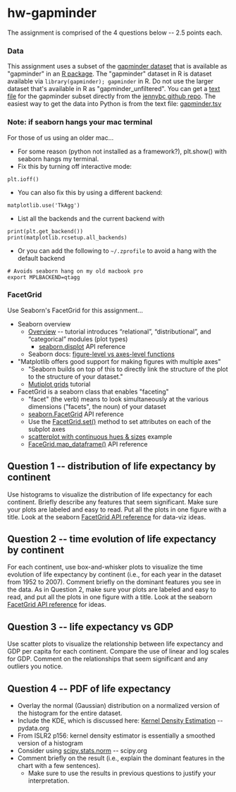 # hw-gapminder

The assignment is comprised of the 4 questions below -- 2.5 points each.

### Data

This assignment uses a subset of the [gapminder dataset](https://www.gapminder.org/data/) 
that is available as "gapminder" in an [R package](https://cran.r-project.org/web/packages/gapminder/README.html).
The "gapminder" dataset in R is dataset available via `library(gapminder); gapminder` in R. 
Do not use the larger dataset that's available in R as "gapminder_unfiltered".
You can get a [text file](https://github.com/jennybc/gapminder#plain-text-delimited-files)
for the gapminder subset directly from the [jennybc github repo](https://github.com/jennybc/gapminder).
The easiest way to get the data into Python is from the text file: 
[gapminder.tsv](https://github.com/jennybc/gapminder/blob/main/inst/extdata/gapminder.tsv)

### Note: if seaborn hangs your mac terminal

For those of us using an older mac...

* For some reason (python not installed as a framework?), plt.show() with seaborn hangs my terminal.  
* Fix this by turning off interactive mode:
```
plt.ioff()
```
* You can also fix this by using a different backend:
```
matplotlib.use('TkAgg')
```
* List all the backends and the current backend with
```
print(plt.get_backend())
print(matplotlib.rcsetup.all_backends)
```
* Or you can add the following to `~/.zprofile` to avoid a hang with the default backend
```
# Avoids seaborn hang on my old macbook pro
export MPLBACKEND=qtagg
```

### FacetGrid

Use Seaborn's FacetGrid for this assignment...

* Seaborn overview
  * [Overview](https://seaborn.pydata.org/tutorial/function_overview.html) -- tutorial introduces “relational”, “distributional”, and “categorical” modules (plot types)
    * [seaborn.displot](https://seaborn.pydata.org/generated/seaborn.displot.html) API reference
  * Seaborn docs: [figure-level vs axes-level functions](https://seaborn.pydata.org/tutorial/function_overview.html)
* "Matplotlib offers good support for making figures with multiple axes"
  * "Seaborn builds on top of this to directly link the structure of the plot to the structure of your dataset."
  * [Mutiplot grids](https://seaborn.pydata.org/tutorial/axis_grids.html) tutorial
* FacetGrid is a seaborn class that enables "faceting"
  * "facet" (the verb) means to look simultaneously at the various dimensions ("facets", the noun) of your dataset
  * [seaborn.FacetGrid](https://seaborn.pydata.org/generated/seaborn.FacetGrid.html) API reference
  * Use the [FacetGrid.set()](https://seaborn.pydata.org/generated/seaborn.FacetGrid.set.html) method to set attributes on each of the subplot axes
  * [scatterplot with continuous hues & sizes](https://seaborn.pydata.org/examples/scatterplot_sizes.html) example
  * [FaceGrid.map_dataframe()](https://seaborn.pydata.org/generated/seaborn.FacetGrid.map_dataframe.html) API reference

## Question 1 -- distribution of life expectancy by continent

Use histograms to visualize the distribution of life expectancy for each continent.
Briefly describe any features that seem significant. 
Make sure your plots are labeled and easy to read. 
Put all the plots in one figure with a title.
Look at the seaborn [FacetGrid API reference](https://seaborn.pydata.org/generated/seaborn.FacetGrid.html)
for data-viz ideas.

## Question 2 -- time evolution of life expectancy by continent

For each continent, use box-and-whisker plots to visualize the time evolution of life expectancy by 
continent (i.e., for each year in the dataset from 1952 to 2007).
Comment briefly on the dominant features you see in the data.
As in Question 2, make sure your plots are labeled and easy to read, and put all the plots in one figure with a title.
Look at the seaborn [FacetGrid API reference](https://seaborn.pydata.org/generated/seaborn.FacetGrid.html)
for ideas.

## Question 3 -- life expectancy vs GDP

Use scatter plots to visualize the relationship between life expectancy and GDP per capita for each continent.
Compare the use of linear and log scales for GDP. 
Comment on the relationships that seem significant and any outliers you notice.

## Question 4 -- PDF of life expectancy

* Overlay the normal (Gaussian) distribution on a normalized version of the histogram for the entire dataset.
* Include the KDE, which is discussed here: [Kernel Density Estimation](https://seaborn.pydata.org/tutorial/distributions.html#kernel-density-estimation) -- pydata.org
* From ISLR2 p156: kernel density estimator is essentially a smoothed version of a histogram
* Consider using [scipy.stats.norm](https://docs.scipy.org/doc/scipy/reference/generated/scipy.stats.norm.html) -- scipy.org
* Comment briefly on the result (i.e., explain the dominant features in the chart with a few sentences).
  * Make sure to use the results in previous questions to justify your interpretation.

